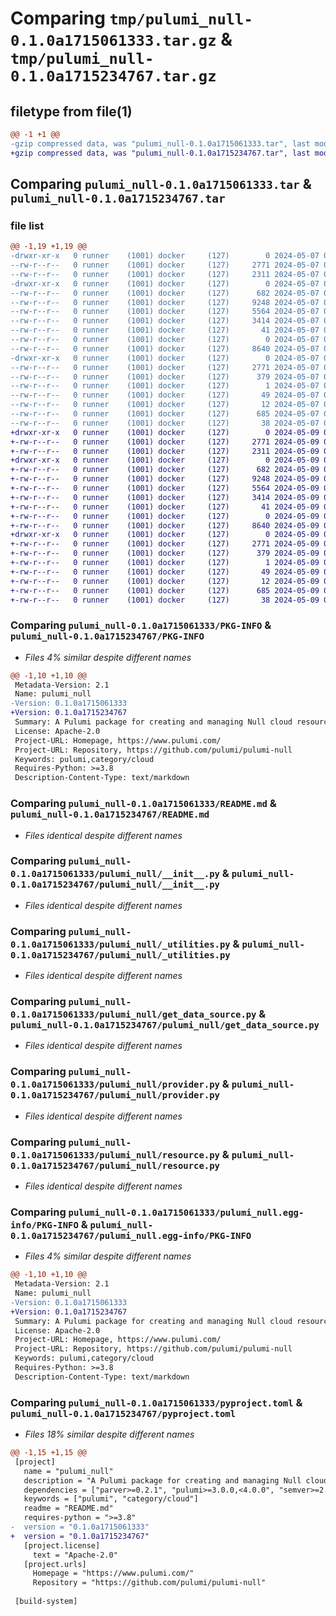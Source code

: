 # Comparing `tmp/pulumi_null-0.1.0a1715061333.tar.gz` & `tmp/pulumi_null-0.1.0a1715234767.tar.gz`

## filetype from file(1)

```diff
@@ -1 +1 @@
-gzip compressed data, was "pulumi_null-0.1.0a1715061333.tar", last modified: Tue May  7 06:04:35 2024, max compression
+gzip compressed data, was "pulumi_null-0.1.0a1715234767.tar", last modified: Thu May  9 06:14:16 2024, max compression
```

## Comparing `pulumi_null-0.1.0a1715061333.tar` & `pulumi_null-0.1.0a1715234767.tar`

### file list

```diff
@@ -1,19 +1,19 @@
-drwxr-xr-x   0 runner    (1001) docker     (127)        0 2024-05-07 06:04:35.128530 pulumi_null-0.1.0a1715061333/
--rw-r--r--   0 runner    (1001) docker     (127)     2771 2024-05-07 06:04:35.128530 pulumi_null-0.1.0a1715061333/PKG-INFO
--rw-r--r--   0 runner    (1001) docker     (127)     2311 2024-05-07 06:04:26.000000 pulumi_null-0.1.0a1715061333/README.md
-drwxr-xr-x   0 runner    (1001) docker     (127)        0 2024-05-07 06:04:35.124530 pulumi_null-0.1.0a1715061333/pulumi_null/
--rw-r--r--   0 runner    (1001) docker     (127)      682 2024-05-07 06:04:26.000000 pulumi_null-0.1.0a1715061333/pulumi_null/__init__.py
--rw-r--r--   0 runner    (1001) docker     (127)     9248 2024-05-07 06:04:26.000000 pulumi_null-0.1.0a1715061333/pulumi_null/_utilities.py
--rw-r--r--   0 runner    (1001) docker     (127)     5564 2024-05-07 06:04:26.000000 pulumi_null-0.1.0a1715061333/pulumi_null/get_data_source.py
--rw-r--r--   0 runner    (1001) docker     (127)     3414 2024-05-07 06:04:26.000000 pulumi_null-0.1.0a1715061333/pulumi_null/provider.py
--rw-r--r--   0 runner    (1001) docker     (127)       41 2024-05-07 06:04:26.000000 pulumi_null-0.1.0a1715061333/pulumi_null/pulumi-plugin.json
--rw-r--r--   0 runner    (1001) docker     (127)        0 2024-05-07 06:04:26.000000 pulumi_null-0.1.0a1715061333/pulumi_null/py.typed
--rw-r--r--   0 runner    (1001) docker     (127)     8640 2024-05-07 06:04:26.000000 pulumi_null-0.1.0a1715061333/pulumi_null/resource.py
-drwxr-xr-x   0 runner    (1001) docker     (127)        0 2024-05-07 06:04:35.128530 pulumi_null-0.1.0a1715061333/pulumi_null.egg-info/
--rw-r--r--   0 runner    (1001) docker     (127)     2771 2024-05-07 06:04:35.000000 pulumi_null-0.1.0a1715061333/pulumi_null.egg-info/PKG-INFO
--rw-r--r--   0 runner    (1001) docker     (127)      379 2024-05-07 06:04:35.000000 pulumi_null-0.1.0a1715061333/pulumi_null.egg-info/SOURCES.txt
--rw-r--r--   0 runner    (1001) docker     (127)        1 2024-05-07 06:04:35.000000 pulumi_null-0.1.0a1715061333/pulumi_null.egg-info/dependency_links.txt
--rw-r--r--   0 runner    (1001) docker     (127)       49 2024-05-07 06:04:35.000000 pulumi_null-0.1.0a1715061333/pulumi_null.egg-info/requires.txt
--rw-r--r--   0 runner    (1001) docker     (127)       12 2024-05-07 06:04:35.000000 pulumi_null-0.1.0a1715061333/pulumi_null.egg-info/top_level.txt
--rw-r--r--   0 runner    (1001) docker     (127)      685 2024-05-07 06:04:26.000000 pulumi_null-0.1.0a1715061333/pyproject.toml
--rw-r--r--   0 runner    (1001) docker     (127)       38 2024-05-07 06:04:35.128530 pulumi_null-0.1.0a1715061333/setup.cfg
+drwxr-xr-x   0 runner    (1001) docker     (127)        0 2024-05-09 06:14:16.232259 pulumi_null-0.1.0a1715234767/
+-rw-r--r--   0 runner    (1001) docker     (127)     2771 2024-05-09 06:14:16.232259 pulumi_null-0.1.0a1715234767/PKG-INFO
+-rw-r--r--   0 runner    (1001) docker     (127)     2311 2024-05-09 06:14:08.000000 pulumi_null-0.1.0a1715234767/README.md
+drwxr-xr-x   0 runner    (1001) docker     (127)        0 2024-05-09 06:14:16.232259 pulumi_null-0.1.0a1715234767/pulumi_null/
+-rw-r--r--   0 runner    (1001) docker     (127)      682 2024-05-09 06:14:08.000000 pulumi_null-0.1.0a1715234767/pulumi_null/__init__.py
+-rw-r--r--   0 runner    (1001) docker     (127)     9248 2024-05-09 06:14:08.000000 pulumi_null-0.1.0a1715234767/pulumi_null/_utilities.py
+-rw-r--r--   0 runner    (1001) docker     (127)     5564 2024-05-09 06:14:08.000000 pulumi_null-0.1.0a1715234767/pulumi_null/get_data_source.py
+-rw-r--r--   0 runner    (1001) docker     (127)     3414 2024-05-09 06:14:08.000000 pulumi_null-0.1.0a1715234767/pulumi_null/provider.py
+-rw-r--r--   0 runner    (1001) docker     (127)       41 2024-05-09 06:14:08.000000 pulumi_null-0.1.0a1715234767/pulumi_null/pulumi-plugin.json
+-rw-r--r--   0 runner    (1001) docker     (127)        0 2024-05-09 06:14:08.000000 pulumi_null-0.1.0a1715234767/pulumi_null/py.typed
+-rw-r--r--   0 runner    (1001) docker     (127)     8640 2024-05-09 06:14:08.000000 pulumi_null-0.1.0a1715234767/pulumi_null/resource.py
+drwxr-xr-x   0 runner    (1001) docker     (127)        0 2024-05-09 06:14:16.232259 pulumi_null-0.1.0a1715234767/pulumi_null.egg-info/
+-rw-r--r--   0 runner    (1001) docker     (127)     2771 2024-05-09 06:14:16.000000 pulumi_null-0.1.0a1715234767/pulumi_null.egg-info/PKG-INFO
+-rw-r--r--   0 runner    (1001) docker     (127)      379 2024-05-09 06:14:16.000000 pulumi_null-0.1.0a1715234767/pulumi_null.egg-info/SOURCES.txt
+-rw-r--r--   0 runner    (1001) docker     (127)        1 2024-05-09 06:14:16.000000 pulumi_null-0.1.0a1715234767/pulumi_null.egg-info/dependency_links.txt
+-rw-r--r--   0 runner    (1001) docker     (127)       49 2024-05-09 06:14:16.000000 pulumi_null-0.1.0a1715234767/pulumi_null.egg-info/requires.txt
+-rw-r--r--   0 runner    (1001) docker     (127)       12 2024-05-09 06:14:16.000000 pulumi_null-0.1.0a1715234767/pulumi_null.egg-info/top_level.txt
+-rw-r--r--   0 runner    (1001) docker     (127)      685 2024-05-09 06:14:08.000000 pulumi_null-0.1.0a1715234767/pyproject.toml
+-rw-r--r--   0 runner    (1001) docker     (127)       38 2024-05-09 06:14:16.232259 pulumi_null-0.1.0a1715234767/setup.cfg
```

### Comparing `pulumi_null-0.1.0a1715061333/PKG-INFO` & `pulumi_null-0.1.0a1715234767/PKG-INFO`

 * *Files 4% similar despite different names*

```diff
@@ -1,10 +1,10 @@
 Metadata-Version: 2.1
 Name: pulumi_null
-Version: 0.1.0a1715061333
+Version: 0.1.0a1715234767
 Summary: A Pulumi package for creating and managing Null cloud resources.
 License: Apache-2.0
 Project-URL: Homepage, https://www.pulumi.com/
 Project-URL: Repository, https://github.com/pulumi/pulumi-null
 Keywords: pulumi,category/cloud
 Requires-Python: >=3.8
 Description-Content-Type: text/markdown
```

### Comparing `pulumi_null-0.1.0a1715061333/README.md` & `pulumi_null-0.1.0a1715234767/README.md`

 * *Files identical despite different names*

### Comparing `pulumi_null-0.1.0a1715061333/pulumi_null/__init__.py` & `pulumi_null-0.1.0a1715234767/pulumi_null/__init__.py`

 * *Files identical despite different names*

### Comparing `pulumi_null-0.1.0a1715061333/pulumi_null/_utilities.py` & `pulumi_null-0.1.0a1715234767/pulumi_null/_utilities.py`

 * *Files identical despite different names*

### Comparing `pulumi_null-0.1.0a1715061333/pulumi_null/get_data_source.py` & `pulumi_null-0.1.0a1715234767/pulumi_null/get_data_source.py`

 * *Files identical despite different names*

### Comparing `pulumi_null-0.1.0a1715061333/pulumi_null/provider.py` & `pulumi_null-0.1.0a1715234767/pulumi_null/provider.py`

 * *Files identical despite different names*

### Comparing `pulumi_null-0.1.0a1715061333/pulumi_null/resource.py` & `pulumi_null-0.1.0a1715234767/pulumi_null/resource.py`

 * *Files identical despite different names*

### Comparing `pulumi_null-0.1.0a1715061333/pulumi_null.egg-info/PKG-INFO` & `pulumi_null-0.1.0a1715234767/pulumi_null.egg-info/PKG-INFO`

 * *Files 4% similar despite different names*

```diff
@@ -1,10 +1,10 @@
 Metadata-Version: 2.1
 Name: pulumi_null
-Version: 0.1.0a1715061333
+Version: 0.1.0a1715234767
 Summary: A Pulumi package for creating and managing Null cloud resources.
 License: Apache-2.0
 Project-URL: Homepage, https://www.pulumi.com/
 Project-URL: Repository, https://github.com/pulumi/pulumi-null
 Keywords: pulumi,category/cloud
 Requires-Python: >=3.8
 Description-Content-Type: text/markdown
```

### Comparing `pulumi_null-0.1.0a1715061333/pyproject.toml` & `pulumi_null-0.1.0a1715234767/pyproject.toml`

 * *Files 18% similar despite different names*

```diff
@@ -1,15 +1,15 @@
 [project]
   name = "pulumi_null"
   description = "A Pulumi package for creating and managing Null cloud resources."
   dependencies = ["parver>=0.2.1", "pulumi>=3.0.0,<4.0.0", "semver>=2.8.1"]
   keywords = ["pulumi", "category/cloud"]
   readme = "README.md"
   requires-python = ">=3.8"
-  version = "0.1.0a1715061333"
+  version = "0.1.0a1715234767"
   [project.license]
     text = "Apache-2.0"
   [project.urls]
     Homepage = "https://www.pulumi.com/"
     Repository = "https://github.com/pulumi/pulumi-null"
 
 [build-system]
```

